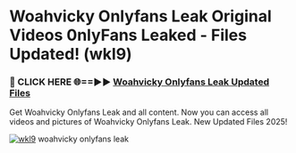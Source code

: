 # Woahvicky Onlyfans Leak Original Videos 0nlyFans Leaked - Files Updated! (wkl9)

<h3>🔴 CLICK HERE 🌐==►► <a href="https://tinyurl.com/2jnfzry5" rel="nofollow">Woahvicky Onlyfans Leak Updated Files</a></h3>

Get Woahvicky Onlyfans Leak and all content. Now you can access all videos and pictures of Woahvicky Onlyfans Leak. New Updated Files 2025!

[![wkl9](https://i.imgur.com/GyGTBgg.gif)](https://tinyurl.com/2jnfzry5)
woahvicky onlyfans leak